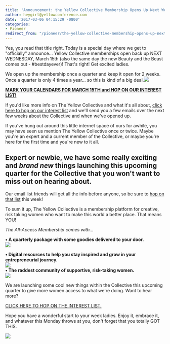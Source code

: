 ```yaml
---
title: 'Announcement: the Yellow Collective Membership Opens Up Next Week!'
author: heygirl@yellowconference.com
date: '2017-03-06 04:15:29 -0800'
categories:
- Pioneer
redirect_from: "/pioneer/the-yellow-collective-membership-opens-up-next-week/"
---
```


Yes, you read that title right. Today is a special day where we get to "officially" announce... Yellow Collective memberships open back up NEXT WEDNESDAY, March 15th (also the same day the new Beauty and the Beast comes out - #bestdayever)! That's right! Get excited ladies.

We open up the membership once a quarter and keep it open for 2 weeks. Once a quarter is only 4 times a year... so this is kind of a big deal.[![](https://yellow-blog-images.imgix.net/2017/03/Membership.jpg)](http://eepurl.com/bEZbaH)

[**MARK YOUR CALENDARS FOR MARCH 15TH and HOP ON OUR INTEREST LIST!**](http://eepurl.com/bEZbaH)

If you'd like more info on The Yellow Collective and what it's all about, [click here to hop on our interest list](http://eepurl.com/bEZbaH) and we'll send you a few emails over the next few weeks about the Collective and when we've opened up.

If you've hung out around this little internet space of ours for awhile, you may have seen us mention The Yellow Collective once or twice. Maybe you're an expert and a current member of the Collective, or maybe you're here for the first time and you're new to it all.

## Expert or newbie, we have some really exciting and _brand new_ things launching this upcoming quarter for the Collective that you won't want to miss out on hearing about.

Our email list friends will get all the info before anyone, so be sure to [hop on that list](http://eepurl.com/bEZbaH) this week!

To sum it up, The Yellow Collective is a membership platform for creative, risk taking women who want to make this world a better place. That means YOU!

_The All-Access Membership comes with…_

**• A quarterly package with some goodies delivered to your door.**  
![](https://gallery.mailchimp.com/3f8e45f74e0653e404965e2ef/images/b491236f-7694-40e9-9fb8-5f0f7293ff45.png)

**• Digital resources to help you stay inspired and grow in your entrepreneurial journey.**  
![](https://gallery.mailchimp.com/3f8e45f74e0653e404965e2ef/images/e5aa2461-bbff-4d2e-bdde-9b37f9ecf9a8.jpg)  
**• The raddest community of supportive, risk-taking women.**  
![](https://gallery.mailchimp.com/3f8e45f74e0653e404965e2ef/images/9ed8b4af-56bb-4f5a-bfae-f4ce76eb96ce.png)

We are launching some cool new things within the Collective this upcoming quarter to give more women access to what we're doing. Want to hear more?

[CLICK HERE TO HOP ON THE INTEREST LIST.](http://eepurl.com/bEZbaH)

Hope you have a wonderful start to your week ladies. Enjoy it, embrace it, and whatever this Monday throws at you, don't forget that you totally GOT THIS.

[![](https://yellow-blog-images.imgix.net/2017/03/joannawaterfall.jpg)](https://www.instagram.com/joannawaterfall/)
